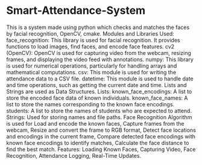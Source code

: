 # Smart-Attendance-System
This is a system made using python which checks and matches the faces by facial recognition, OpenCV, cmake. 
Modules and Libraries Used: 
face_recognition: This library is used for facial recognition. It provides functions to load images, find faces, and encode face features.
cv2 (OpenCV): OpenCV is used for capturing video from the webcam, resizing frames, and displaying the video feed with annotations.
numpy: This library is used for numerical operations, particularly for handling arrays and mathematical computations.
csv: This module is used for writing the attendance data to a CSV file.
datetime: This module is used to handle date and time operations, such as getting the current date and time.
Lists and Strings are used as Data Structures.
Lists:
known_face_encodings: A list to store the encoded face data of known individuals.
known_face_names: A list to store the names corresponding to the known face encodings.
students: A list to store the names of students who are expected to attend.
Strings: Used for storing names and file paths.
Face Recognition Algorithm is used for Load and encode the known faces, Capture frames from the webcam, Resize and convert the frame to RGB format, 
Detect face locations and encodings in the current frame, Compare detected face encodings with known face encodings to identify matches, 
Calculate the face distance to find the best match.
Features: Loading Known Faces, Capturing Video, Face Recognition, Attendance Logging, Real-Time Updates.
